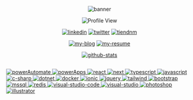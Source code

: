 <div
align="center"
>

![banner](./banner.png)

![Profile View](https://komarev.com/ghpvc/?username=tiendnm&color=blueviolet)

[![linkedin](https://img.shields.io/badge/linkedin-%230077B5.svg?style=for-the-badge&logo=linkedin&logoColor=white)](https://www.linkedin.com/in/tiendnm/)
[![twitter](https://img.shields.io/badge/Twitter-%231DA1F2.svg?style=for-the-badge&logo=Twitter&logoColor=white)](https://twitter.com/tien_dnm)
[![tiendnm](https://img.shields.io/badge/My%20portfolio-%23D83B7D.svg?style=for-the-badge)](https://www.tiendnm.com)

[![my-blog](https://github-readme-stats.vercel.app/api/pin/?username=tiendnm&repo=blog&theme=radical)](https://github.com/tiendnm/blog)
[![my-resume](https://github-readme-stats.vercel.app/api/pin/?username=tiendnm&repo=reactjs.my-resume&theme=radical)](https://github.com/tiendnm/reactjs.my-resume)

[![github-stats](https://github-readme-stats.vercel.app/api?username=tiendnm&theme=radical&show_icons=true)](https://github.com/tiendnm)


</div>


##

[
![powerAutomate](https://img.shields.io/badge/Power%20Automate-2C7EE3?style=for-the-badge&logo=powerautomate&logoColor=white)
![powerApps](https://img.shields.io/badge/Power%20Apps-902D87?style=for-the-badge&logo=powerapps&logoColor=white)
![react](https://img.shields.io/badge/react-%2320232a.svg?style=for-the-badge&logo=react&logoColor=%2361DAFB)
![next](https://img.shields.io/badge/NextJS-black?style=for-the-badge&logo=next.js&logoColor=white)
![typescript](https://img.shields.io/badge/typescript-%230175C2.svg?style=for-the-badge&logo=typescript&logoColor=white)
![javascript](https://img.shields.io/badge/javascript-%23323330.svg?style=for-the-badge&logo=javascript&logoColor=%23F7DF1E)
![c-sharp](https://img.shields.io/badge/c%23-%23239120.svg?style=for-the-badge&logo=c-sharp&logoColor=white)
![dotnet](https://img.shields.io/badge/.NET-5C2D91?style=for-the-badge&logo=.net&logoColor=white)
![docker](https://img.shields.io/badge/docker-%232391E6.svg?style=for-the-badge&logo=docker&logoColor=white)
![ionic](https://img.shields.io/badge/Ionic-%233880FF.svg?style=for-the-badge&logo=Ionic&logoColor=white)
![jquery](https://img.shields.io/badge/jquery-%230769AD.svg?style=for-the-badge&logo=jquery&logoColor=white)
![tailwind](https://img.shields.io/badge/tailwindcss-%2338B2AC.svg?style=for-the-badge&logo=tailwind-css&logoColor=white)
![bootstrap](https://img.shields.io/badge/bootstrap-%23563D7C.svg?style=for-the-badge&logo=bootstrap&logoColor=white)
![mssql](https://img.shields.io/badge/MSSQL%20Sever-CC2927?style=for-the-badge&logo=microsoft%20sql%20server&logoColor=white)
![redis](https://img.shields.io/badge/redis-%23DD0031.svg?style=for-the-badge&logo=redis&logoColor=white)
![visual-studio-code](https://img.shields.io/badge/Visual%20Studio%20Code-0078d7.svg?style=for-the-badge&logo=visual-studio-code&logoColor=white)
![visual-studio](https://img.shields.io/badge/Visual%20Studio-5C2D91.svg?style=for-the-badge&logo=visual-studio&logoColor=white)
![photoshop](https://img.shields.io/badge/adobe%20photoshop-%2331A8FF.svg?style=for-the-badge&logo=adobe%20photoshop&logoColor=white)
![illustrator](https://img.shields.io/badge/adobe%20illustrator-%23FF9A00.svg?style=for-the-badge&logo=adobe%20illustrator&logoColor=white)
](#)



